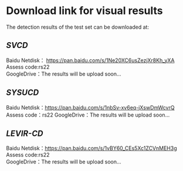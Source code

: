 # Download link for visual results

The detection results of the test set can be downloaded at:

*SVCD*
---
Baidu Netdisk： https://pan.baidu.com/s/1Ne20XC6usZezjXr8Kh_yXA  Assess code:rs22  
GoogleDrive：The results will be upload soon...  
  
  
*SYSUCD*
---
Baidu Netdisk：https://pan.baidu.com/s/1nbSv-xv6eq-jXswDmWcvrQ Assess code：rs22
GoogleDrive：The results will be upload soon...    
  
  
*LEVIR-CD*
---
Baidu Netdisk：https://pan.baidu.com/s/1vBY60_CEs5Xc1ZCVnMEH3g Assess code:rs22    
GoogleDrive：The results will be upload soon...   
  
  



